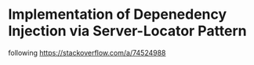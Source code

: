 # Implementation of Depenedency Injection via Server-Locator Pattern
following https://stackoverflow.com/a/74524988
